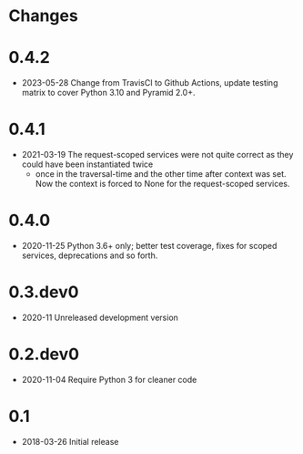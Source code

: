 Changes
=======

0.4.2
=====

* 2023-05-28 Change from TravisCI to Github Actions, update testing matrix to cover Python 3.10 and Pyramid 2.0+.


0.4.1
=====

* 2021-03-19 The request-scoped services were not quite correct as they could have been instantiated twice
  - once in the traversal-time and the other time after context was set. Now the context is forced to None
  for the request-scoped services.

0.4.0
=====

* 2020-11-25 Python 3.6+ only; better test coverage, fixes for scoped services, deprecations and so forth.

0.3.dev0
========

* 2020-11 Unreleased development version


0.2.dev0
========

* 2020-11-04 Require Python 3 for cleaner code

0.1
===

* 2018-03-26 Initial release
